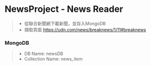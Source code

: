 # NewsProject - News Reader

> - 從聯合新聞網下載新聞，並存入MongoDB
> - 擷取頁面 https://udn.com/news/breaknews/1/11#breaknews

### MongoDB

> - DB Name: newsDB
> - Collection Name: news_item